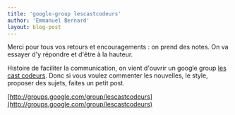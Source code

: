 ```yaml
---
title: 'google-group lescastcodeurs'
author: 'Emmanuel Bernard'
layout: blog-post
---
```

Merci pour tous vos retours et encouragements : on prend des notes. On va essayer d'y répondre et d'être à la hauteur.

Histoire de faciliter la communication, on vient d'ouvrir un google group 
[les cast codeurs](http://groups.google.com/group/lescastcodeurs). Donc si vous voulez commenter les nouvelles, 
le style, proposer des sujets, faites un petit post.

[http://groups.google.com/group/lescastcodeurs](http://groups.google.com/group/lescastcodeurs)
